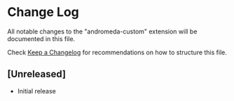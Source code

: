 # Change Log

All notable changes to the "andromeda-custom" extension will be documented in this file.

Check [Keep a Changelog](http://keepachangelog.com/) for recommendations on how to structure this file.

## [Unreleased]

- Initial release
